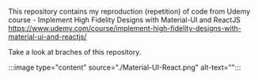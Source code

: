 This repository contains my reproduction (repetition) of code from Udemy course - Implement High Fidelity Designs with Material-UI and ReactJS
https://www.udemy.com/course/implement-high-fidelity-designs-with-material-ui-and-reactjs/

Take a look at braches of this repository.

:::image type="content" source="./Material-UI-React.png" alt-text="":::
